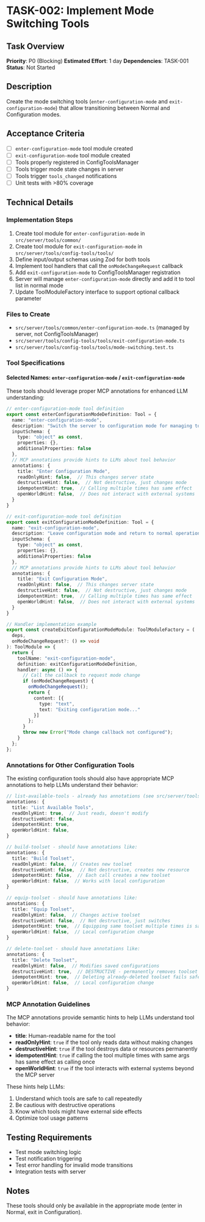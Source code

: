 # TASK-002: Implement Mode Switching Tools

## Task Overview
**Priority**: P0 (Blocking)
**Estimated Effort**: 1 day
**Dependencies**: TASK-001
**Status**: Not Started

## Description
Create the mode switching tools (`enter-configuration-mode` and `exit-configuration-mode`) that allow transitioning between Normal and Configuration modes.

## Acceptance Criteria
- [ ] `enter-configuration-mode` tool module created
- [ ] `exit-configuration-mode` tool module created
- [ ] Tools properly registered in ConfigToolsManager
- [ ] Tools trigger mode state changes in server
- [ ] Tools trigger `tools_changed` notifications
- [ ] Unit tests with >80% coverage

## Technical Details

### Implementation Steps
1. Create tool module for `enter-configuration-mode` in `src/server/tools/common/`
2. Create tool module for `exit-configuration-mode` in `src/server/tools/config-tools/tools/`
3. Define input/output schemas using Zod for both tools
4. Implement tool handlers that call the `onModeChangeRequest` callback
5. Add `exit-configuration-mode` to ConfigToolsManager registration
6. Server will manage `enter-configuration-mode` directly and add it to tool list in normal mode
7. Update ToolModuleFactory interface to support optional callback parameter

### Files to Create
- `src/server/tools/common/enter-configuration-mode.ts` (managed by server, not ConfigToolsManager)
- `src/server/tools/config-tools/tools/exit-configuration-mode.ts`
- `src/server/tools/config-tools/tools/mode-switching.test.ts`

### Tool Specifications

#### Selected Names: `enter-configuration-mode` / `exit-configuration-mode`

These tools should leverage proper MCP annotations for enhanced LLM understanding:

```typescript
// enter-configuration-mode tool definition
export const enterConfigurationModeDefinition: Tool = {
  name: "enter-configuration-mode",
  description: "Switch the server to configuration mode for managing tools and toolsets. In this mode, you can access: list-available-tools (browse all discovered tools), build-toolset (create custom tool collections), list-saved-toolsets (view saved configurations), equip-toolset (activate a toolset), delete-toolset (remove configurations), get-active-toolset (check current status), and add-tool-annotation (add context to tools). Operational tools will be hidden while in configuration mode. Use this when you need to organize, create, or modify tool configurations.",
  inputSchema: {
    type: "object" as const,
    properties: {},
    additionalProperties: false
  },
  // MCP annotations provide hints to LLMs about tool behavior
  annotations: {
    title: "Enter Configuration Mode",
    readOnlyHint: false,  // This changes server state
    destructiveHint: false,  // Not destructive, just changes mode
    idempotentHint: true,  // Calling multiple times has same effect
    openWorldHint: false,  // Does not interact with external systems
  }
}

// exit-configuration-mode tool definition
export const exitConfigurationModeDefinition: Tool = {
  name: "exit-configuration-mode",
  description: "Leave configuration mode and return to normal operational mode. This will hide configuration tools and restore access to your equipped toolset's tools (or show only navigation tools if no toolset is equipped). The server will automatically exit configuration mode when you successfully equip a toolset. Use this when you're done with configuration tasks and ready to use your tools.",
  inputSchema: {
    type: "object" as const,
    properties: {},
    additionalProperties: false
  },
  // MCP annotations provide hints to LLMs about tool behavior
  annotations: {
    title: "Exit Configuration Mode",
    readOnlyHint: false,  // This changes server state
    destructiveHint: false,  // Not destructive, just changes mode
    idempotentHint: true,  // Calling multiple times has same effect
    openWorldHint: false,  // Does not interact with external systems
  }
}

// Handler implementation example
export const createExitConfigurationModeModule: ToolModuleFactory = (
  deps,
  onModeChangeRequest?: () => void
): ToolModule => {
  return {
    toolName: "exit-configuration-mode",
    definition: exitConfigurationModeDefinition,
    handler: async () => {
      // Call the callback to request mode change
      if (onModeChangeRequest) {
        onModeChangeRequest();
        return {
          content: [{
            type: "text",
            text: "Exiting configuration mode..."
          }]
        };
      }
      throw new Error("Mode change callback not configured");
    }
  };
};
```

### Annotations for Other Configuration Tools

The existing configuration tools should also have appropriate MCP annotations to help LLMs understand their behavior:

```typescript
// list-available-tools - already has annotations (see src/server/tools/list-available-tools.ts)
annotations: {
  title: "List Available Tools",
  readOnlyHint: true,  // Just reads, doesn't modify
  destructiveHint: false,
  idempotentHint: true,
  openWorldHint: false,
}

// build-toolset - should have annotations like:
annotations: {
  title: "Build Toolset",
  readOnlyHint: false,  // Creates new toolset
  destructiveHint: false,  // Not destructive, creates new resource
  idempotentHint: false,  // Each call creates a new toolset
  openWorldHint: false,  // Works with local configuration
}

// equip-toolset - should have annotations like:
annotations: {
  title: "Equip Toolset",
  readOnlyHint: false,  // Changes active toolset
  destructiveHint: false,  // Not destructive, just switches
  idempotentHint: true,  // Equipping same toolset multiple times is same
  openWorldHint: false,  // Local configuration change
}

// delete-toolset - should have annotations like:
annotations: {
  title: "Delete Toolset",
  readOnlyHint: false,  // Modifies saved configurations
  destructiveHint: true,  // DESTRUCTIVE - permanently removes toolset
  idempotentHint: true,  // Deleting already-deleted toolset fails safely
  openWorldHint: false,  // Local configuration change
}
```

### MCP Annotation Guidelines

The MCP annotations provide semantic hints to help LLMs understand tool behavior:

- **title**: Human-readable name for the tool
- **readOnlyHint**: `true` if the tool only reads data without making changes
- **destructiveHint**: `true` if the tool destroys data or resources permanently
- **idempotentHint**: `true` if calling the tool multiple times with same args has same effect as calling once
- **openWorldHint**: `true` if the tool interacts with external systems beyond the MCP server

These hints help LLMs:
1. Understand which tools are safe to call repeatedly
2. Be cautious with destructive operations
3. Know which tools might have external side effects
4. Optimize tool usage patterns

## Testing Requirements
- Test mode switching logic
- Test notification triggering
- Test error handling for invalid mode transitions
- Integration tests with server

## Notes
These tools should only be available in the appropriate mode (enter in Normal, exit in Configuration).
